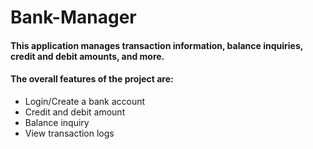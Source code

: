 # Bank-Manager
#### This application manages transaction information, balance inquiries, credit and debit amounts, and more.
#### The overall features of the project are:
- Login/Create a bank account
- Credit and debit amount
- Balance inquiry
- View transaction logs
